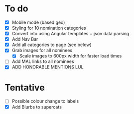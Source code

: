 # To do
- [x] Mobile mode (based geo)
- [x] Styling for 10 nomination categories
- [x] Convert into using Angular templates + json data parsing
- [x] Add Nav Bar
- [x] Add all categories to page (see below)
- [x] Grab images for all nominees
  - [x] Scale images to 600px width for faster load times
- [ ] Add MAL links to all nominees
- [x] ADD HONORABLE MENTIONS LUL

# Tentative
- [ ] Possible colour change to labels
- [x] Add Blurbs to supercats